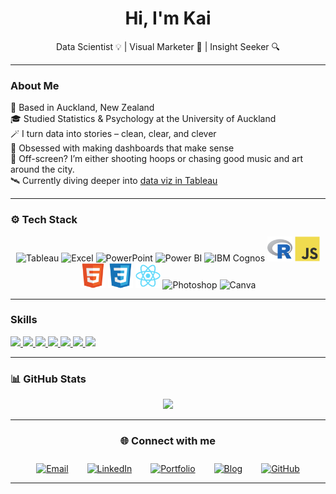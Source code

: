 <h1 align="center">Hi, I'm Kai </h1>
<p align="center">
  Data Scientist 💡 | Visual Marketer 🎨 | Insight Seeker 🔍
</p>

---

### About Me
📍 Based in Auckland, New Zealand  
🎓 Studied Statistics & Psychology at the University of Auckland  
🪄 I turn data into stories – clean, clear, and clever  
🖤 Obsessed with making dashboards that make sense  
🎸 Off-screen? I’m either shooting hoops or chasing good music and art around the city.  
🛰️ Currently diving deeper into <a href="https://public.tableau.com/app/profile/kai.park4525/vizzes">data viz in Tableau</a>


---

### ⚙️ Tech Stack
<p align="center">
  <img src="https://img.icons8.com/color/48/tableau-software.png" title="Tableau" alt="Tableau" width="40" height="40"/>
  <img src="https://img.icons8.com/color/48/microsoft-excel-2019--v1.png" title="Excel" alt="Excel" width="40" height="40"/>
  <img src="https://img.icons8.com/color/48/microsoft-powerpoint-2019--v1.png" title="PowerPoint" alt="PowerPoint" width="40" height="40"/>
  <img src="https://img.icons8.com/color/48/power-bi.png" title="Power BI" alt="Power BI" width="40" height="40"/>
  <img src="https://cdn.worldvectorlogo.com/logos/ibm.svg" title="IBM Cognos" alt="IBM Cognos" width="40" height="40"/>
  <img src="https://raw.githubusercontent.com/devicons/devicon/master/icons/r/r-original.svg" title="R" alt="R" width="40" height="40"/>
  <img src="https://raw.githubusercontent.com/devicons/devicon/master/icons/javascript/javascript-original.svg" title="JavaScript" alt="JavaScript" width="40" height="40"/>
  <img src="https://raw.githubusercontent.com/devicons/devicon/master/icons/html5/html5-original.svg" title="HTML5" alt="HTML5" width="40" height="40"/>
  <img src="https://raw.githubusercontent.com/devicons/devicon/master/icons/css3/css3-original.svg" title="CSS3" alt="CSS3" width="40" height="40"/>
  <img src="https://raw.githubusercontent.com/devicons/devicon/master/icons/react/react-original.svg" title="React" alt="React" width="40" height="40"/>
  <img src="https://img.icons8.com/color/48/adobe-photoshop--v1.png" title="Adobe Photoshop" alt="Photoshop" width="40" height="40"/>
  <img src="https://img.icons8.com/fluency/48/canva.png" title="Canva" alt="Canva" width="40" height="40"/>
</p>



---
<h3>Skills</h3>

<a href="#" title="I connect through clarity and curiosity.">
  <img src="https://img.shields.io/badge/-🗯️%20Communication-12B8FF?style=for-the-badge&logoColor=white">
</a>
<a href="#" title="I thrive when we win together.">
  <img src="https://img.shields.io/badge/-👏🏼%20Teamwork-FD4499?style=for-the-badge&logoColor=white">
</a>
<a href="#" title="Ideas are my favorite data points.">
  <img src="https://img.shields.io/badge/-🎨%20Creativity-D34DEE?style=for-the-badge&logoColor=white">
</a>
<a href="#" title="I zoom out before I zoom in.">
  <img src="https://img.shields.io/badge/-💡%20Critical%20Thinking-3227A7?style=for-the-badge&logoColor=white">
</a>
<a href="#" title="Change is where I grow.">
  <img src="https://img.shields.io/badge/-🍀%20Adaptability-EE018F?style=for-the-badge&logoColor=white">
</a>
<a href="#" title="Focus + Flow = My tempo.">
  <img src="https://img.shields.io/badge/-⏱️%20Time%20Management-5E57FF?style=for-the-badge&logoColor=white">
</a>
<a href="#" title="I stay calm and think sharp.">
  <img src="https://img.shields.io/badge/-🧩%20Problem%20Solving-BC0EEF?style=for-the-badge&logoColor=white">
</a>







---

### 📊 GitHub Stats
<p align="center">
  <img src="https://github-readme-stats.vercel.app/api?username=your-github-username&show_icons=true&theme=radical" />
</p>

---

<!-- 🌐 Connect with me -->
<div align="center">
  <h3>🌐 Connect with me</h3>
  <div style="display: flex; justify-content: center; gap: 30px; padding-top: 10px;">
    <a href="mailto:your@email.com" target="_blank" title="Email">
      <img src="https://img.icons8.com/neon/96/ffffff/new-post.png" alt="Email" height="40">
    </a>
    <a href="https://linkedin.com/in/your-profile" target="_blank" title="LinkedIn">
      <img src="https://img.icons8.com/neon/96/ffffff/linkedin.png" alt="LinkedIn" height="40">
    </a>
    <a href="https://yourportfolio.com" target="_blank" title="Portfolio">
      <img src="https://img.icons8.com/neon/96/ffffff/internet.png" alt="Portfolio" height="40">
    </a>
    <a href="https://yourblog.com" target="_blank" title="Blog">
      <img src="https://img.icons8.com/neon/96/ffffff/topic.png" alt="Blog" height="40">
    </a>
    <a href="https://github.com/yourgithub" target="_blank" title="GitHub">
      <img src="https://img.icons8.com/neon/96/ffffff/github.png" alt="GitHub" height="40">
    </a>
  </div>
</div>




---
